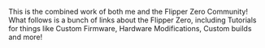 This is the combined work of both me and the Flipper Zero Community! What follows is a bunch of links about the Flipper Zero, including Tutorials for things like Custom Firmware, Hardware Modifications, Custom builds and more!
